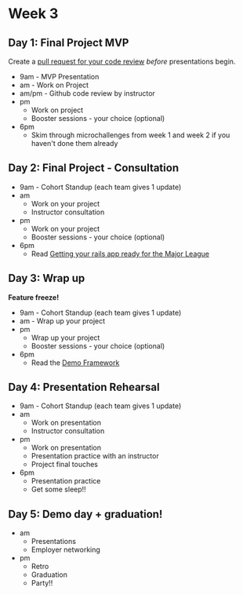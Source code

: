 # Week 3


## Day 1: Final Project MVP

Create a [pull request for your code review](./code_review_process.md) *before* presentations begin.

- 9am - MVP Presentation
- am - Work on Project
- am/pm - Github code review by instructor
- pm
	- Work on project
	- Booster sessions - your choice (optional)
- 6pm
	- Skim through microchallenges from week 1 and week 2 if you haven't done them already

## Day 2: Final Project - Consultation

- 9am - Cohort Standup (each team gives 1 update)
- am
	- Work on your project
	- Instructor consultation
- pm
	- Work on your project
	- Booster sessions - your choice (optional)
- 6pm
	- Read [Getting your rails app ready for the Major League](./rails_app_major_league.md)


## Day 3: Wrap up

**Feature freeze!**

- 9am - Cohort Standup (each team gives 1 update)
- am - Wrap up your project
- pm
	- Wrap up your project
	- Booster sessions - your choice (optional)
- 6pm
	- Read the [Demo Framework](./demo_framework.md)

## Day 4: Presentation Rehearsal

- 9am - Cohort Standup (each team gives 1 update)
- am
	- Work on presentation
	- Instructor consultation
- pm
	- Work on presentation 
	- Presentation practice with an instructor
	- Project final touches
- 6pm
	- Presentation practice
	- Get some sleep!! 

## Day 5: Demo day + graduation!

- am
	- Presentations
	- Employer networking
- pm
	- Retro
	- Graduation
	- Party!!   
